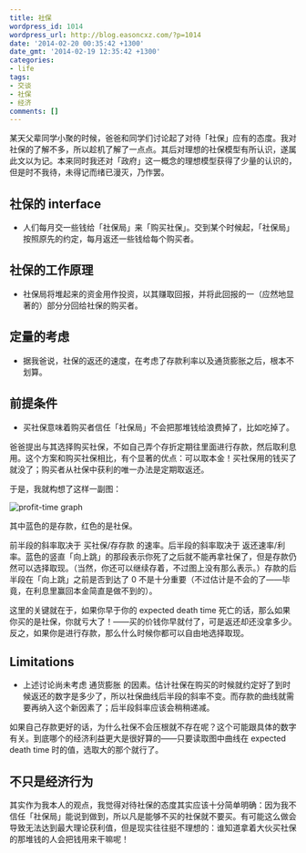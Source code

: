 ```yaml
---
title: 社保
wordpress_id: 1014
wordpress_url: http://blog.easoncxz.com/?p=1014
date: '2014-02-20 00:35:42 +1300'
date_gmt: '2014-02-19 12:35:42 +1300'
categories:
- life
tags:
- 交谈
- 社保
- 经济
comments: []
---
```

<p>某天父辈同学小聚的时候，爸爸和同学们讨论起了对待「社保」应有的态度。我对社保的了解不多，所以趁机了解了一点点。其后对理想的社保模型有所认识，遂属此文以为记。本来同时我还对「政府」这一概念的理想模型获得了少量的认识的，但是时不我待，未得记而绪已漫灭，乃作罢。</p>
<h2>社保的 interface</h2>
<ul>
<li>人们每月交一些钱给「社保局」来「购买社保」。交到某个时候起，「社保局」按照原先的约定，每月返还一些钱给每个购买者。</li>
</ul>
<h2>社保的工作原理</h2>
<ul>
<li>社保局将堆起来的资金用作投资，以其赚取回报，并将此回报的一（应然地显著的）部分分回给社保的购买者。</li>
</ul>
<h2>定量的考虑</h2>
<ul>
<li>据我爸说，社保的返还的速度，在考虑了存款利率以及通货膨胀之后，根本不划算。</li>
</ul>
<h2>前提条件</h2>
<ul>
<li>买社保意味着购买者信任「社保局」不会把那堆钱给浪费掉了，比如吃掉了。</li>
</ul>
<p>爸爸提出与其选择购买社保，不如自己弄个存折定期往里面进行存款，然后取利息用。这个方案和购买社保相比，有个显著的优点：可以取本金！买社保用的钱买了就没了；购买者从社保中获利的唯一办法是定期取返还。</p>
<p>于是，我就构想了这样一副图：</p>
<p><img src="http://blog.easoncxz.com/wp-content/uploads/2014/02/shebao.png" alt="profit-time graph" /></p>
<p>其中蓝色的是存款，红色的是社保。</p>
<p>前半段的斜率取决于 买社保/存存款 的速率。后半段的斜率取决于 返还速率/利率。蓝色的竖直「向上跳」的那段表示你死了之后就不能再拿社保了，但是存款仍然可以选择取现。（当然，你还可以继续存着，不过图上没有那么表示。）存款的后半段在「向上跳」之前是否到达了 0 不是十分重要（不过估计是不会的了——毕竟，在利息里赢回本金简直是做不到的）。</p>
<p>这里的关键就在于，如果你早于你的 expected death time 死亡的话，那么如果你买的是社保，你就亏大了！——买的价钱你早就付了，可是返还却还没拿多少。反之，如果你是进行存款，那么什么时候你都可以自由地选择取现。</p>
<h2>Limitations</h2>
<ul>
<li>上述讨论尚未考虑 通货膨胀 的因素。估计社保在购买的时候就约定好了到时候返还的数字是多少了，所以社保曲线后半段的斜率不变。而存款的曲线就需要再纳入这个新因素了；后半段斜率应该会稍稍递减。</li>
</ul>
<p>如果自己存款更好的话，为什么社保不会压根就不存在呢？这个可能跟具体的数字有关。到底哪个的经济利益更大是很好算的——只要读取图中曲线在 expected death time 时的值，选取大的那个就行了。</p>
<h2>不只是经济行为</h2>
<p>其实作为我本人的观点，我觉得对待社保的态度其实应该十分简单明确：因为我不信任「社保局」能说到做到，所以凡是能够不买的社保就不要买。有可能这么做会导致无法达到最大理论获利值，但是现实往往挺不理想的：谁知道拿着大伙买社保的那堆钱的人会把钱用来干嘛呢！</p>

